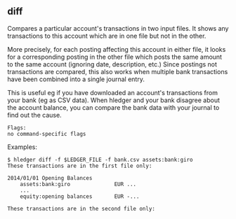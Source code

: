 ## diff

Compares a particular account's transactions in two input files.
It shows any transactions to this account which are in one file but
not in the other.

More precisely, for each posting affecting this account in either
file, it looks for a corresponding posting in the other file which
posts the same amount to the same account (ignoring date, description,
etc.) Since postings not transactions are compared, this also works
when multiple bank transactions have been combined into a single
journal entry.

This is useful eg if you have downloaded an account's transactions
from your bank (eg as CSV data). When hledger and your bank disagree
about the account balance, you can compare the bank data with your
journal to find out the cause. 

```flags
Flags:
no command-specific flags
```

Examples:

```cli
$ hledger diff -f $LEDGER_FILE -f bank.csv assets:bank:giro 
These transactions are in the first file only:

2014/01/01 Opening Balances
    assets:bank:giro              EUR ...
    ...
    equity:opening balances       EUR -...

These transactions are in the second file only:
```
